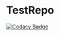 # TestRepo


[![Codacy Badge](https://api.codacy.com/project/badge/Grade/5e83e89743eb4d1cb3e3db1f62ef6a48)](https://www.codacy.com/app/mohan8teen/TestRepo?utm_source=github.com&amp;utm_medium=referral&amp;utm_content=mohan8teen/TestRepo&amp;utm_campaign=badger)
